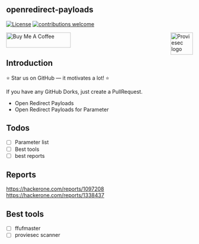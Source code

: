 ## openredirect-payloads
[![License](https://img.shields.io/badge/license-MIT-_red.svg)](https://opensource.org/licenses/MIT)
[![contributions welcome](https://img.shields.io/badge/contributions-welcome-brightgreen.svg?style=flat)](https://github.com/dwisiswant0/go-dork/issues)

<a href="https://proviesec.org/">
    <img src="https://avatars.githubusercontent.com/u/92156402?s=400&u=7fe0dbb9085a37818ee8c2b061432a9a69cbff42&v=4" alt="Proviesec logo" title="Proviesec" align="right" height="60" />
</a>
<a href="https://www.buymeacoffee.com/proviesec" target="_blank"><img src="https://cdn.buymeacoffee.com/buttons/default-orange.png" alt="Buy Me A Coffee" height="41" width="174"></a>

## Introduction 

:star: Star us on GitHub — it motivates a lot! :star:

If you have any GitHub Dorks, just create a PullRequest. 

- Open Redirect Payloads
- Open Redirect Payloads for Parameter

## Todos 
- [ ] Parameter list 
- [ ] Best tools
- [ ] best reports 

## Reports 

https://hackerone.com/reports/1097208 
https://hackerone.com/reports/1338437

## Best tools
- [ ] ffufmaster
- [ ] proviesec scanner
